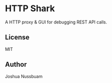 # HTTP Shark

A HTTP proxy & GUI for debugging REST API calls.

## License

MIT

## Author

Joshua Nussbuam
